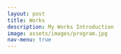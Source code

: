 ```yaml
---
layout: post
title: Works
description: My Works Introduction
image: assets/images/program.jpg
nav-menu: true
---
```



